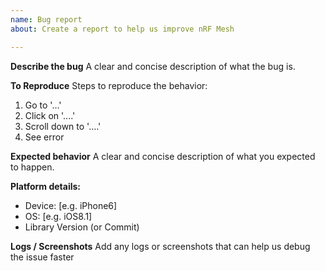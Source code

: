 ```yaml
---
name: Bug report
about: Create a report to help us improve nRF Mesh

---
```


**Describe the bug**
A clear and concise description of what the bug is.

**To Reproduce**
Steps to reproduce the behavior:
1. Go to '...'
2. Click on '....'
3. Scroll down to '....'
4. See error

**Expected behavior**
A clear and concise description of what you expected to happen.

**Platform details:**
 - Device: [e.g. iPhone6]
 - OS: [e.g. iOS8.1]
 - Library Version (or Commit)

**Logs / Screenshots**
Add any logs or screenshots that can help us debug the issue faster
